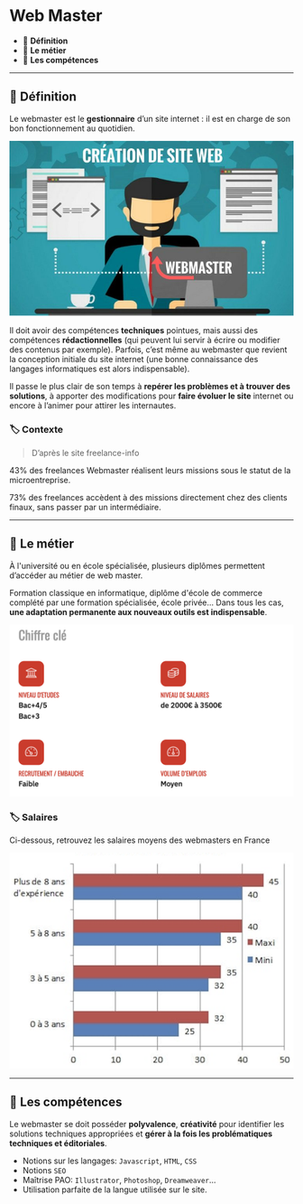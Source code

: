 # Web Master

*  🔖 **Définition**
*  🔖 **Le métier**
*  🔖 **Les compétences**

___

## 📑 Définition

Le webmaster est le **gestionnaire** d’un site internet : il est en charge de son bon fonctionnement au quotidien.

![image](https://raw.githubusercontent.com/seeren-training/Metiers-Informatique/master/wiki/resources/webmaster.jpg)

Il doit avoir des compétences **techniques** pointues, mais aussi des compétences **rédactionnelles** (qui peuvent lui servir à écrire ou modifier des contenus par exemple). Parfois, c’est même au webmaster que revient la conception initiale du site internet (une bonne connaissance des langages informatiques est alors indispensable).

Il passe le plus clair de son temps à **repérer les problèmes et à trouver des solutions**, à apporter des modifications pour **faire évoluer le site** internet ou encore à l’animer pour attirer les internautes.

### 🏷️ **Contexte**

> D’après le site freelance-info

43% des freelances Webmaster réalisent leurs missions sous le statut de la microentreprise. 

73% des freelances accèdent à des missions directement chez des clients finaux, sans passer par un intermédiaire. 

___

## 📑 Le métier

À l'université ou en école spécialisée, plusieurs diplômes permettent d’accéder au métier de web master.

Formation classique en informatique, diplôme d'école de commerce complété par une formation spécialisée, école privée… Dans tous les cas, **une adaptation permanente aux nouveaux outils est indispensable**.

![image](https://raw.githubusercontent.com/seeren-training/Metiers-Informatique/master/wiki/resources/webmaster-overview.png)

### 🏷️ **Salaires**

Ci-dessous, retrouvez les salaires moyens des webmasters en France

![image](https://raw.githubusercontent.com/seeren-training/Metiers-Informatique/master/wiki/resources/webmaster-salaires.png)

___

## 📑 Les compétences

Le webmaster se doit posséder **polyvalence**, **créativité** pour identifier les solutions techniques appropriées et **gérer à la fois les problématiques techniques et éditoriales**.

* Notions sur les langages: `Javascript`, `HTML`, `CSS`
* Notions `SEO` 
* Maîtrise PAO: `Illustrator`, `Photoshop`, `Dreamweaver`...
* Utilisation parfaite de la langue utilisée sur le site.